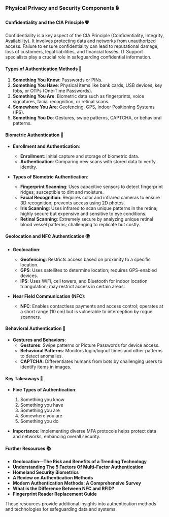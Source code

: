 ### Physical Privacy and Security Components 🔒

#### **Confidentiality and the CIA Principle** 🛡️

Confidentiality is a key aspect of the CIA Principle (Confidentiality, Integrity, Availability). It involves protecting data and networks from unauthorized access. Failure to ensure confidentiality can lead to reputational damage, loss of customers, legal liabilities, and financial losses. IT Support specialists play a crucial role in safeguarding confidential information.

#### **Types of Authentication Methods** 🔐

1. **Something You Know**: Passwords or PINs.
2. **Something You Have**: Physical items like bank cards, USB devices, key fobs, or OTPs (One-Time Passwords).
3. **Something You Are**: Biometric data such as fingerprints, voice signatures, facial recognition, or retinal scans.
4. **Somewhere You Are**: Geofencing, GPS, Indoor Positioning Systems (IPS).
5. **Something You Do**: Gestures, swipe patterns, CAPTCHA, or behavioral patterns.

#### **Biometric Authentication** 🧬

- **Enrollment and Authentication**:
  - **Enrollment**: Initial capture and storage of biometric data.
  - **Authentication**: Comparing new scans with stored data to verify identity.

- **Types of Biometric Authentication**:
  - **Fingerprint Scanning**: Uses capacitive sensors to detect fingerprint ridges; susceptible to dirt and moisture.
  - **Facial Recognition**: Requires color and infrared cameras to ensure 3D recognition; prevents access using 2D photos.
  - **Iris Scanning**: Uses infrared to scan unique patterns in the retina; highly secure but expensive and sensitive to eye conditions.
  - **Retinal Scanning**: Extremely secure by analyzing unique retinal blood vessel patterns; challenging to replicate but costly.

#### **Geolocation and NFC Authentication** 🌍

- **Geolocation**:
  - **Geofencing**: Restricts access based on proximity to a specific location.
  - **GPS**: Uses satellites to determine location; requires GPS-enabled devices.
  - **IPS**: Uses WiFi, cell towers, and Bluetooth for indoor location triangulation; may restrict access in certain areas.

- **Near Field Communication (NFC)**:
  - **NFC**: Enables contactless payments and access control; operates at a short range (10 cm) but is vulnerable to interception by rogue scanners.

#### **Behavioral Authentication** 🧩

- **Gestures and Behaviors**:
  - **Gestures**: Swipe patterns or Picture Passwords for device access.
  - **Behavioral Patterns**: Monitors login/logout times and other patterns to detect anomalies.
  - **CAPTCHA**: Differentiates humans from bots by challenging users to identify items in images.

#### **Key Takeaways** 📌

- **Five Types of Authentication**:
  1. Something you know
  2. Something you have
  3. Something you are
  4. Somewhere you are
  5. Something you do

- **Importance**: Implementing diverse MFA protocols helps protect data and networks, enhancing overall security.

#### **Further Resources** 📚

- **Geolocation—The Risk and Benefits of a Trending Technology**
- **Understanding The 5 Factors Of Multi-Factor Authentication**
- **Homeland Security Biometrics**
- **A Review on Authentication Methods**
- **Modern Authentication Methods: A Comprehensive Survey**
- **What is the Difference Between NFC and RFID?**
- **Fingerprint Reader Replacement Guide**

These resources provide additional insights into authentication methods and technologies for safeguarding data and systems.
